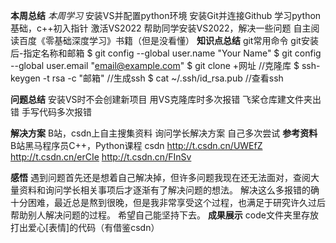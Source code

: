 **本周总结**
       *本周学习*
            安装VS并配置python环境
            安装Git并连接Github
            学习python基础，c++初入指针
            激活VS2022
            帮助同学安装VS2022，解决一些问题
            自主阅读百度《零基础深度学习》书籍（但是没看懂）
**知识点总结**
       git常用命令
       git安装后-指定名称和邮箱
           $ git config --global user.name "Your Name"
           $ git config --global user.email "email@example.com"
           $ git clone +网址 //克隆库
           $ ssh-keygen -t rsa -c "邮箱" //生成ssh
           $ cat ~/.ssh/id_rsa.pub  //查看ssh


**问题总结**
           安装VS时不会创建新项目
           用VS克隆库时多次报错
           飞桨仓库建文件夹出错
           手写代码多次报错


**解决方案**
           B站，csdn上自主搜集资料
           询问学长解决方案
           自己多次尝试
**参考资料**
           B站黑马程序员C++，Python课程
           csdn  http://t.csdn.cn/UWEfZ
                 http://t.csdn.cn/erCIe
                 http://t.csdn.cn/FInSv

**感悟**
           遇到问题首先还是想着自己解决掉，但许多问题我现在还无法面对，查阅大量资料和询问学长相关事项后才逐渐有了解决问题的想法。
           解决这么多报错的确十分困难，最近总是熬到很晚，但是我非常享受这个过程，也满足于研究许久过后帮助别人解决问题的过程。
           希望自己能坚持下去。
**成果展示**
           code文件夹里存放打出爱心[表情]的代码（有借鉴csdn）
